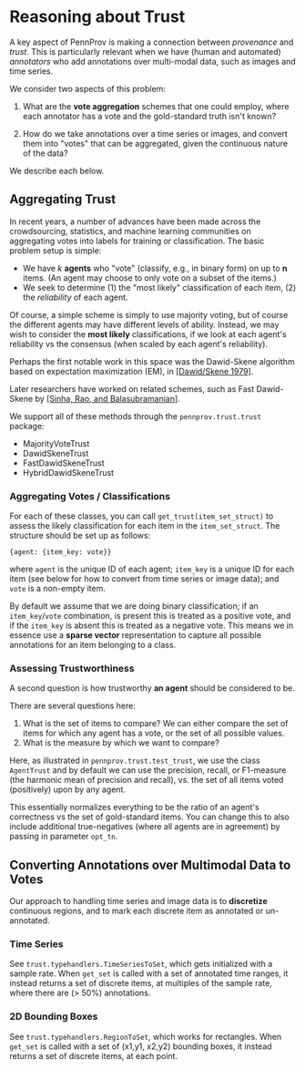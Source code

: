 # Reasoning about Trust

A key aspect of PennProv is making a connection between *provenance* and *trust*.  This is particularly relevant when 
we have (human and automated) *annotators* who add annotations over multi-modal data, such as images and time series.

We consider two aspects of this problem:

1. What are the **vote aggregation** schemes that one could employ, where each annotator has a vote and the 
gold-standard truth isn't known?

1. How do we take annotations over a time series or images, and convert them into "votes" that can be aggregated, given 
the continuous nature of the data?

We describe each below.

## Aggregating Trust

In recent years, a number of advances have been made across the crowdsourcing, statistics, and machine learning 
communities on aggregating votes into labels for training or classification.  The basic problem setup is simple:

* We have *k* **agents** who "vote" (classify, e.g., in binary form) on up to **n** items. (An agent may choose to 
only vote on a subset of the items.)  
* We seek to determine (1) the "most likely" classification of each item, (2) the *reliability* of each agent.

Of course, a simple scheme is simply to use majority voting, but of course the different agents may have different 
levels of ability.  Instead, we may wish to consider the **most likely** classifications, if we look at each agent's 
reliability vs the consensus (when scaled by each agent's reliability).

Perhaps the first notable work in this space was the Dawid-Skene algorithm based on expectation maximization (EM), 
in [[Dawid/Skene 1979]](https://rss.onlinelibrary.wiley.com/doi/abs/10.2307/2346806). 

Later researchers have worked on related schemes, such as Fast Dawid-Skene by [[Sinha, Rao, and Balasubramanian]](https://arxiv.org/abs/1803.02781).

We support all of these methods through the `pennprov.trust.trust` package:
* MajorityVoteTrust
* DawidSkeneTrust
* FastDawidSkeneTrust
* HybridDawidSkeneTrust

### Aggregating Votes / Classifications

For each of these classes, you can call `get_trust(item_set_struct)` to assess the likely classification for each item in the 
`item_set_struct`.  The structure should be set up as follows:

`{agent: {item_key: vote}}`

where `agent` is the unique ID of each agent; `item_key` is a unique ID for each item (see below for how to convert from 
time series or image data); and `vote` is a non-empty item.

By default we assume that we are doing binary classification; 
if an `item_key`/`vote` combination, is present this is treated as a positive vote, and if the `item_key` is absent this 
is treated as a negative vote.  This means we in essence use a **sparse vector** representation to capture
all possible annotations for an item belonging to a class.

### Assessing Trustworthiness

A second question is how trustworthy **an agent** should be considered to be.

There are several questions here:

1. What is the set of items to compare?  We can either compare the set of items for which any agent has a vote,
   or the set of all possible values.
1. What is the measure by which we want to compare?

Here, as illustrated in `pennprov.trust.test_trust`, we use the class `AgentTrust` and by default
we can use the precision, recall, or F1-measure (the harmonic mean of precision and recall), vs. the set of all items 
voted (positively) upon by any agent.

This essentially normalizes everything to be the ratio of an agent's correctness vs the set of gold-standard items.
You can change this to also include additional true-negatives (where all agents are in agreement) 
by passing in parameter `opt_tn`.

## Converting Annotations over Multimodal Data to Votes

Our approach to handling time series and image data is to **discretize** continuous regions, and to mark each discrete 
item as annotated or un-annotated.

### Time Series
See `trust.typehandlers.TimeSeriesToSet`, which gets initialized with a sample rate.  When `get_set` is called with
a set of annotated time ranges, it instead returns a set of discrete items, at multiples of the sample rate, where there 
are (> 50%) annotations. 

### 2D Bounding Boxes
See `trust.typehandlers.RegionToSet`, which works for rectangles.  When `get_set` is called with
a set of (x1,y1, x2,y2) bounding boxes, it instead returns a set of discrete items, at each point. 
